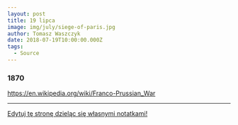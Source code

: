 ```yaml
---
layout: post
title: 19 lipca
image: img/july/siege-of-paris.jpg
author: Tomasz Waszczyk
date: 2018-07-19T10:00:00.000Z
tags:
  - Source
---
```


### 1870

https://en.wikipedia.org/wiki/Franco-Prussian_War

---

<a href="https://github.com/TomaszWaszczyk/historia.waszczyk.com/edit/master/src/content/july-19.md" target="_blank">Edytuj tę stronę dzieląc się własnymi notatkami!</a>
